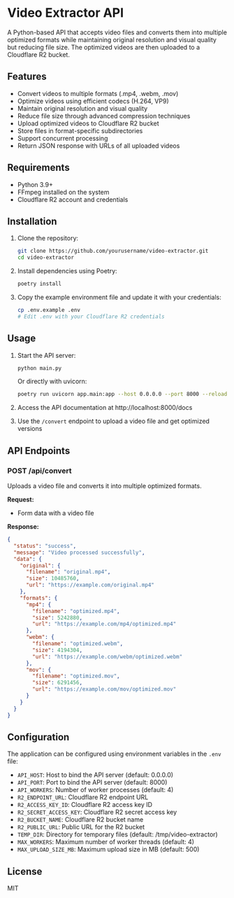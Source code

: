# Video Extractor API

A Python-based API that accepts video files and converts them into multiple optimized formats while maintaining original resolution and visual quality but reducing file size. The optimized videos are then uploaded to a Cloudflare R2 bucket.

## Features

- Convert videos to multiple formats (.mp4, .webm, .mov)
- Optimize videos using efficient codecs (H.264, VP9)
- Maintain original resolution and visual quality
- Reduce file size through advanced compression techniques
- Upload optimized videos to Cloudflare R2 bucket
- Store files in format-specific subdirectories
- Support concurrent processing
- Return JSON response with URLs of all uploaded videos

## Requirements

- Python 3.9+
- FFmpeg installed on the system
- Cloudflare R2 account and credentials

## Installation

1. Clone the repository:
   ```bash
   git clone https://github.com/yourusername/video-extractor.git
   cd video-extractor
   ```

2. Install dependencies using Poetry:
   ```bash
   poetry install
   ```

3. Copy the example environment file and update it with your credentials:
   ```bash
   cp .env.example .env
   # Edit .env with your Cloudflare R2 credentials
   ```

## Usage

1. Start the API server:
   ```bash
   python main.py
   ```
   
   Or directly with uvicorn:
   ```bash
   poetry run uvicorn app.main:app --host 0.0.0.0 --port 8000 --reload
   ```

2. Access the API documentation at http://localhost:8000/docs

3. Use the `/convert` endpoint to upload a video file and get optimized versions

## API Endpoints

### POST /api/convert

Uploads a video file and converts it into multiple optimized formats.

**Request:**
- Form data with a video file

**Response:**
```json
{
  "status": "success",
  "message": "Video processed successfully",
  "data": {
    "original": {
      "filename": "original.mp4",
      "size": 10485760,
      "url": "https://example.com/original.mp4"
    },
    "formats": {
      "mp4": {
        "filename": "optimized.mp4",
        "size": 5242880,
        "url": "https://example.com/mp4/optimized.mp4"
      },
      "webm": {
        "filename": "optimized.webm",
        "size": 4194304,
        "url": "https://example.com/webm/optimized.webm"
      },
      "mov": {
        "filename": "optimized.mov",
        "size": 6291456,
        "url": "https://example.com/mov/optimized.mov"
      }
    }
  }
}
```

## Configuration

The application can be configured using environment variables in the `.env` file:

- `API_HOST`: Host to bind the API server (default: 0.0.0.0)
- `API_PORT`: Port to bind the API server (default: 8000)
- `API_WORKERS`: Number of worker processes (default: 4)
- `R2_ENDPOINT_URL`: Cloudflare R2 endpoint URL
- `R2_ACCESS_KEY_ID`: Cloudflare R2 access key ID
- `R2_SECRET_ACCESS_KEY`: Cloudflare R2 secret access key
- `R2_BUCKET_NAME`: Cloudflare R2 bucket name
- `R2_PUBLIC_URL`: Public URL for the R2 bucket
- `TEMP_DIR`: Directory for temporary files (default: /tmp/video-extractor)
- `MAX_WORKERS`: Maximum number of worker threads (default: 4)
- `MAX_UPLOAD_SIZE_MB`: Maximum upload size in MB (default: 500)

## License

MIT
